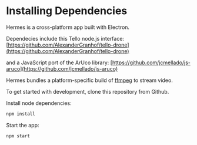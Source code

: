 # Installing Dependencies

Hermes is a cross-platform app built with Electron.

Dependecies include this Tello node.js interface: [https://github.com/AlexanderGranhof/tello-drone](https://github.com/AlexanderGranhof/tello-drone)

and a JavaScript port of the ArUco library: [https://github.com/jcmellado/js-aruco](https://github.com/jcmellado/js-aruco)

Hermes bundles a platform-specific build of [ffmpeg](https://ffmpeg.org/) to stream video.

To get started with development, clone this repository from Github.

Install node dependencies:

```bash
npm install
```

Start the app:

```text
npm start
```


